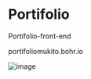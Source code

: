 # Portifolio
Portifolio-front-end

portifoliomukito.bohr.io


![image](https://github.com/user-attachments/assets/4da9255f-6070-4eb9-b78b-59065dd13ccb)
